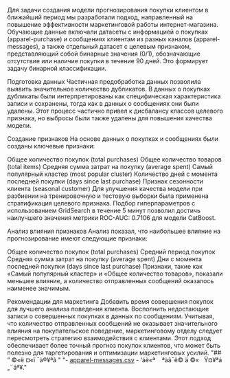Для задачи создания модели прогнозирования покупки клиентом в ближайший период мы разработали подход, направленный на повышение эффективности маркетинговой работы интернет-магазина. Обучающие данные включали датасеты с информацией о покупках (apparel-purchase) и сообщениях клиентам из разных каналов (apparel-messages), а также отдельный датасет с целевым признаком, представляющий собой бинарные значения (0/1), обозначающие отсутствие или наличие покупки в течение 90 дней. Это формирует задачу бинарной классификации.

Подготовка данных
Частичная предобработка данных позволила выявить значительное количество дубликатов. В данных о покупках дубликаты были интерпретированы как специфическая характеристика записи и сохранены, тогда как в данных о сообщениях они были удалены. Этот процесс частично привел к дисбалансу классов целевого признака, но выбросы были также удалены для повышения качества модели.

Создание признаков
На основе данных о покупках и сообщениях были созданы ключевые признаки:

Общее количество покупок (total purchases)
Общее количество товаров (total items)
Средняя сумма затрат на покупку (average spent)
Самый популярный кластер (most popular cluster)
Количество дней с момента последней покупки (days since last purchase)
Признак сезонности клиента (seasonal customer)
Для улучшения качества модели при разбиении на тренировочную и тестовую выборки была применена стратификация целевого признака. Подбор гиперпараметров с использованием GridSearch в течение 5 минут позволил достичь наилучшего значения метрики ROC-AUC: 0.7106 для модели CatBoost.

Анализ влияния признаков
Анализ показал, что наибольшее влияние на прогнозирование имеют следующие признаки:

Общее количество покупок (total purchases)
Средний период покупок
Средняя сумма затрат на покупку (average spent)
Дни с момента последней покупки (days since last purchase)
Признаки, такие как «Самый популярный кластер» и «Общее количество товаров», показали меньшее влияние, а количество отправленных сообщений оказалось наименее значимым.

Рекомендации для маркетинга
Добавить время совершения покупок для лучшего анализа поведения клиента.
Восполнить недостающие записи о совершенных покупках в данных по сообщениям.
Учитывая, что количество отправленных сообщений не оказывает значительного влияния на покупательское поведение, маркетинговому отделу следует пересмотреть стратегию взаимодействия с клиентами.
Этот подход обеспечивает более точный прогноз покупок клиентов, что может быть полезно для таргетирования и оптимизации маркетинговых усилий.
"## ” ©«ë ¤«ï ¯à®¥ªâ " 
"- [apparel-messages.csv](https://disk.yandex.ru/your_shared_link) - ‘áë«ª  ­  ªàã¯­ë© ä ©« ­  Ÿ­¤¥ªá „¨áª¥." 
